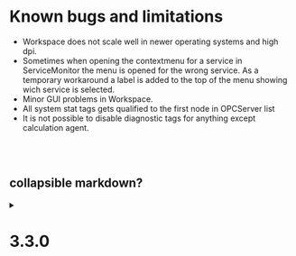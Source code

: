 # Known bugs and limitations
- Workspace does not scale well in newer operating systems and high dpi.
- Sometimes when opening the contextmenu for a service in ServiceMonitor the menu is
opened for the wrong service.
As a temporary workaround a label is added to the top of the menu showing wich service is
selected.
- Minor GUI problems in Workspace.
- All system stat tags gets qualified to the first node in OPCServer list
- It is not possible to disable diagnostic tags for anything except calculation agent.
<br/>
<br/>

## collapsible markdown?

<details>
<summary>
  
  # 3.3.0
</summary>
<p>

#### yes, even hidden code blocks!
</p>
</details>
